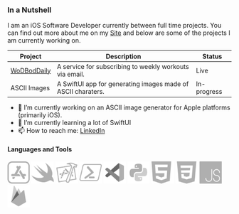 ### In a Nutshell

I am an iOS Software Developer currently between full time projects. You can find out more about me on my [Site](https://tommy-holmes.github.io/a-webpage-about-me/) and below are some of the projects I am currently working on.

| Project       | Description                         | Status     |
|---------------|-------------------------------------|------------|
| [WoDBodDaily](https://wodboddaily.com/) | A service for subscribing to weekly workouts via email. | Live |
| ASCII Images | A SwiftUI app for generating images made of ASCII charaters. | In-progress |

- 🔭 I’m currently working on an ASCII image generator for Apple platforms (primarily iOS). 
- 🌱 I’m currently learning a lot of SwiftUI
- 📫 How to reach me: [LinkedIn](https://www.linkedin.com/in/tomholmes96/)

<h4 align='left'>Languages and Tools</h4>
<p align='left'>
<img width=50 src="Assets/app-store.svg"/>
<img width=50 src="Assets/swift.svg"/>
<img width=50 src="Assets/xcode.svg" />
<img width=50 src="Assets/powershell.svg"/>
<img width=50 src="Assets/visual-studio-code-2019.svg"/>
<img width=50 src="Assets/python.svg"/>
<img width=50 src="Assets/html.svg"/>
<img width=50 src="Assets/css-3.svg"/>
<img width=50 src="Assets/js.svg"/>
<img width=50 src="Assets/firebase.svg"/>
</p>
